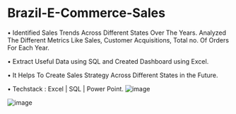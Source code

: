 # Brazil-E-Commerce-Sales
• Identified Sales Trends Across Different States Over The Years. Analyzed The Different Metrics Like Sales, Customer Acquisitions, Total no. Of Orders For Each Year.

• Extract Useful Data using SQL and Created Dashboard using Excel.

• It Helps To Create Sales Strategy Across Different States in the Future.

• Techstack : Excel | SQL | Power Point.
![image](https://user-images.githubusercontent.com/110315536/219039094-2d3e3d57-0de6-4596-a3d7-743a892991ee.png)

![image](https://user-images.githubusercontent.com/110315536/219038768-5d299c0e-8265-425d-87e0-ab9a45ea904b.png)

